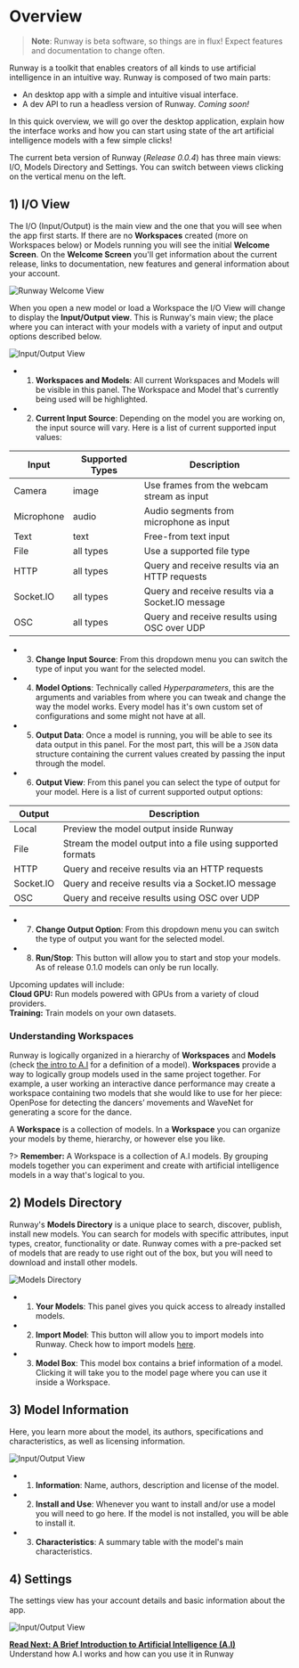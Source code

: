 # Overview

> __Note__: Runway is beta software, so things are in flux! Expect features and documentation to change often.

Runway is a toolkit that enables creators of all kinds to use artificial intelligence in an intuitive way. Runway is composed of two main parts: 
- An desktop app with a simple and intuitive visual interface.
- A dev API to run a headless version of Runway. *Coming soon!*

In this quick overview, we will go over the desktop application, explain how the interface works and how you can start using state of the art artificial intelligence models with a few simple clicks!

The current beta version of Runway (*Release 0.0.4*) has three main views: I/O, Models Directory and Settings. You can switch between views clicking on the vertical menu on the left.

## 1) I/O View

The I/O (Input/Output) is the main view and the one that you will see when the app first starts. If there are no **Workspaces** created (more on Workspaces below) or Models running you will see the initial **Welcome Screen**. On the **Welcome Screen** you'll get information about the current release, links to documentation, new features and general information about your account.

![Runway Welcome View](https://runway.nyc3.digitaloceanspaces.com/documentation/welcome_view.png)

When you open a new model or load a Workspace the I/O View will change to display the **Input/Output view**. This is Runway's main view; the place where you can interact with your models with a variety of input and output options described below.

![Input/Output View](https://runway.nyc3.cdn.digitaloceanspaces.com/documentation/io_view_annotated.png)

- 1) **Workspaces and Models**: All current Workspaces and Models will be visible in this panel. The Workspace and Model that's currently being used will be highlighted.
- 2) **Current Input Source**: Depending on the model you are working on, the input source will vary. Here is a list of current supported input values:

| Input      | Supported Types | Description                                       |
|------------|-----------------|---------------------------------------------------|
| Camera     | image           | Use frames from the webcam stream as input        |
| Microphone | audio           | Audio segments from microphone as input           |
| Text       | text            | Free-from text input                              |
| File       | all types       | Use a supported file type                         |
| HTTP       | all types       | Query and receive results via an HTTP requests    |
| Socket.IO  | all types       | Query and receive results via a Socket.IO message |
| OSC        | all types       | Query and receive results using OSC over UDP      |

- 3) **Change Input Source**: From this dropdown menu you can switch the type of input you want for the selected model. 
- 4) **Model Options**: Technically called *Hyperparameters*, this are the arguments and variables from where you can tweak and change the way the model works. Every model has it's own custom set of configurations and some might not have at all.
- 5) **Output Data**: Once a model is running, you will be able to see its data output in this panel. For the most part, this will be a `JSON` data structure containing the current values created by passing the input through the model.
- 6) **Output View**: From this panel you can select the type of output for your model. Here is a list of current supported output options:

| Output     | Description                                       
|------------|---------------------------------------------------------------------|
| Local      | Preview the model output inside Runway                              |
| File       | Stream the model output into a file using supported formats         |
| HTTP       | Query and receive results via an HTTP requests                      |
| Socket.IO  | Query and receive results via a Socket.IO message                   |
| OSC        | Query and receive results using OSC over UDP                        |

- 7) **Change Output Option**: From this dropdown menu you can switch the type of output you want for the selected model. 
- 8) **Run/Stop**: This button will allow you to start and stop your models. As of release 0.1.0 models can only be run locally.

<p class='note'>
  Upcoming updates will include: <br>
  <b>Cloud GPU:</b> Run models powered with GPUs from a variety of cloud providers. <br>
  <b>Training:</b> Train models on your own datasets. 
</p>

### Understanding Workspaces

Runway is logically organized in a hierarchy of **Workspaces** and **Models** (check [the intro to A.I](intro-to-ai.md) for a definition of a model). **Workspaces** provide a way to logically group models used in the same project together. For example, a user working an interactive dance performance may create a workspace containing two models that she would like to use for her piece: OpenPose for detecting the dancers’ movements and WaveNet for generating a score for the dance.

A **Workspace** is a collection of models. In a **Workspace** you can organize your models by theme, hierarchy, or however else you like.

?> **Remember:** A Workspace is a collection of A.I models. By grouping models together you can experiment and create with artificial intelligence models in a way that's logical to you.

## 2) Models Directory

Runway's **Models Directory** is a unique place to search, discover, publish, install new models. You can search for models with specific attributes, input types, creator, functionality or date. Runway comes with a pre-packed set of models that are ready to use right out of the box, but you will need to download and install other models.

![Models Directory](https://runway.nyc3.cdn.digitaloceanspaces.com/documentation/models_directory_annotated.png)

- 1) **Your Models**: This panel gives you quick access to already installed models.
- 2) **Import Model**: This button will allow you to import models into Runway. Check how to import models [here](importing.md).
- 3) **Model Box**: This model box contains a brief information of a model. Clicking it will take you to the model page where you can use it inside a Workspace.

## 3) Model Information

Here, you learn more about the model, its authors, specifications and characteristics, as well as licensing information.

![Input/Output View](https://runway.nyc3.cdn.digitaloceanspaces.com/documentation/model_view.png)

- 1) **Information**: Name, authors, description and license of the model.
- 2) **Install and Use**: Whenever you want to install and/or use a model you will need to go here. If the model is not installed, you will be able to install it.
- 3) **Characteristics**: A summary table with the model's main characteristics.

## 4) Settings

The settings view has your account details and basic information about the app.

![Input/Output View](https://runway.nyc3.cdn.digitaloceanspaces.com/documentation/settings_view.png)

<p class='next'>
  <b><a href="/#/intro-to-ai">
   Read Next: A Brief Introduction to Artificial Intelligence (A.I)
  </b></a> 
  <br/> 
  Understand how A.I works and how can you use it in Runway
</p>
